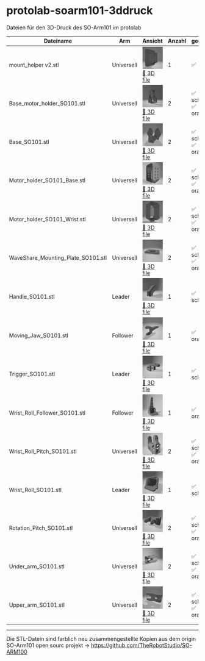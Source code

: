 # protolab-soarm101-3ddruck
Dateien für den 3D-Druck des SO-Arm101 im protolab

Dateiname | Arm |Ansicht |Anzahl | gedruckt |
|---|---|---|---|---|
mount_helper v2.stl | Universell |![mount helper](/docs/assets/mount_helper_black.png) [🔧 3D file](./3Ddruck/bicolored/mount_helper%20v2.stl)| 1| ✅
Base_motor_holder_SO101.stl|Universell|![](/docs/assets/Base_motor_holder_SO101_black.png) [🔧 3D file](./3Ddruck/bicolored/Base_motor_holder_SO101.stl)|2| ✅ schwarz <br> ✅ orange
Base_SO101.stl|Universell|![](/docs/assets/Base_SO101_black.png) [🔧 3D file](./3Ddruck/bicolored/Base_SO101.stl)|2|✅ schwarz <br> ✅ orange
Motor_holder_SO101_Base.stl|Universell|![](/docs/assets/Motor_holder_SO101_Base_black.png) [🔧 3D file](./3Ddruck/bicolored/Motor_holder_SO101_Base.stl)|2|✅ schwarz <br> ✅ orange
Motor_holder_SO101_Wrist.stl|Universell|![](/docs/assets/Motor_holder_SO101_Wrist_black.png) [🔧 3D file](./3Ddruck/bicolored/Motor_holder_SO101_Wrist.stl)|2|✅ schwarz <br> ✅ orange
WaveShare_Mounting_Plate_SO101.stl|Universell|![](/docs/assets/WaveShare_Mounting_Plate_SO101_black.png) [🔧 3D file](./3Ddruck/bicolored/WaveShare_Mounting_Plate_SO101.stl)|2|✅ schwarz <br> ✅ orange
Handle_SO101.stl|Leader|![](/docs/assets/Handle_SO101_orange.png) [🔧 3D file](./3Ddruck/bicolored/black/Handle_SO101.stl)|1|✅ schwarz
Moving_Jaw_SO101.stl|Follower|![](/docs/assets/Moving_Jaw_SO101_orange.png) [🔧 3D file](./3Ddruck/bicolored/orange/Moving_Jaw_SO101.stl)|1|✅ orange
Trigger_SO101.stl|Leader|![](/docs/assets/Trigger_SO101_orange.png) [🔧 3D file](./3Ddruck/bicolored/black/Trigger_SO101.stl)|1|✅ schwarz
Wrist_Roll_Follower_SO101.stl|Follower|![](/docs/assets/Wrist_Roll_Follower_SO101_orange.png) [🔧 3D file](./3Ddruck/bicolored/Wrist_Roll_Follower_SO101.stl)|1| ✅ orange
Wrist_Roll_Pitch_SO101.stl|Universell|![](/docs/assets/Wrist_Roll_Pitch_SO101_orange.png) [🔧 3D file](./3Ddruck/bicolored/orange/Wrist_Roll_Pitch_SO101.stl)|2|✅ schwarz <br> ✅ orange
Wrist_Roll_SO101.stl|Leader|![](/docs/assets/Wrist_Roll_SO101_orange.png) [🔧 3D file](./3Ddruck/bicolored/black/Wrist_Roll_SO101.stl)|1| ✅ schwarz
Rotation_Pitch_SO101.stl|Universell|![](/docs/assets/Rotation_Pitch_SO101_orange.png) [🔧 3D file](./3Ddruck/bicolored/Rotation_Pitch_SO101.stl)|2|✅ schwarz <br> ✅ orange
Under_arm_SO101.stl|Universell|![](/docs/assets/Under_arm_SO101_orange.png) [🔧 3D file](./3Ddruck/bicolored/Under_arm_SO101.stl)|2|✅ schwarz <br> ✅ orange
Upper_arm_SO101.stl|Universell|![](/docs/assets/Upper_arm_SO101_orange.png) [🔧 3D file](./3Ddruck/bicolored/Upper_arm_SO101.stl)|2|✅ schwarz <br> ✅ orange

---

Die STL-Datein sind farblich neu zusammengestellte Kopien aus dem origin SO-Arm101 open sourc projekt -> https://github.com/TheRobotStudio/SO-ARM100

<!-- Jump to GitHub.com

https://github.com/garagelab-dus/protolab-soarm101-3ddruck/blob/main/README.md  

-->